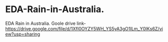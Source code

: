 # EDA-Rain-in-Australia.
EDA Rain in Australia.
Goole drive link- https://drive.google.com/file/d/1XfI0OYZY5WH_YS5yA3gO1ILm_Y0IKs6Z/view?usp=sharing
